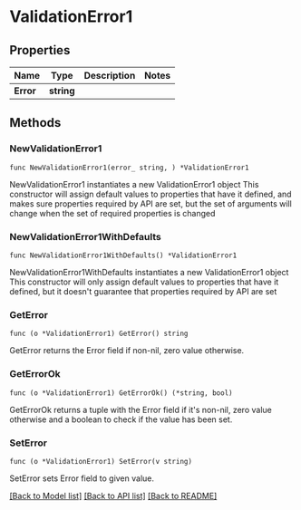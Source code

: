 # ValidationError1

## Properties

Name | Type | Description | Notes
------------ | ------------- | ------------- | -------------
**Error** | **string** |  | 

## Methods

### NewValidationError1

`func NewValidationError1(error_ string, ) *ValidationError1`

NewValidationError1 instantiates a new ValidationError1 object
This constructor will assign default values to properties that have it defined,
and makes sure properties required by API are set, but the set of arguments
will change when the set of required properties is changed

### NewValidationError1WithDefaults

`func NewValidationError1WithDefaults() *ValidationError1`

NewValidationError1WithDefaults instantiates a new ValidationError1 object
This constructor will only assign default values to properties that have it defined,
but it doesn't guarantee that properties required by API are set

### GetError

`func (o *ValidationError1) GetError() string`

GetError returns the Error field if non-nil, zero value otherwise.

### GetErrorOk

`func (o *ValidationError1) GetErrorOk() (*string, bool)`

GetErrorOk returns a tuple with the Error field if it's non-nil, zero value otherwise
and a boolean to check if the value has been set.

### SetError

`func (o *ValidationError1) SetError(v string)`

SetError sets Error field to given value.



[[Back to Model list]](../README.md#documentation-for-models) [[Back to API list]](../README.md#documentation-for-api-endpoints) [[Back to README]](../README.md)



